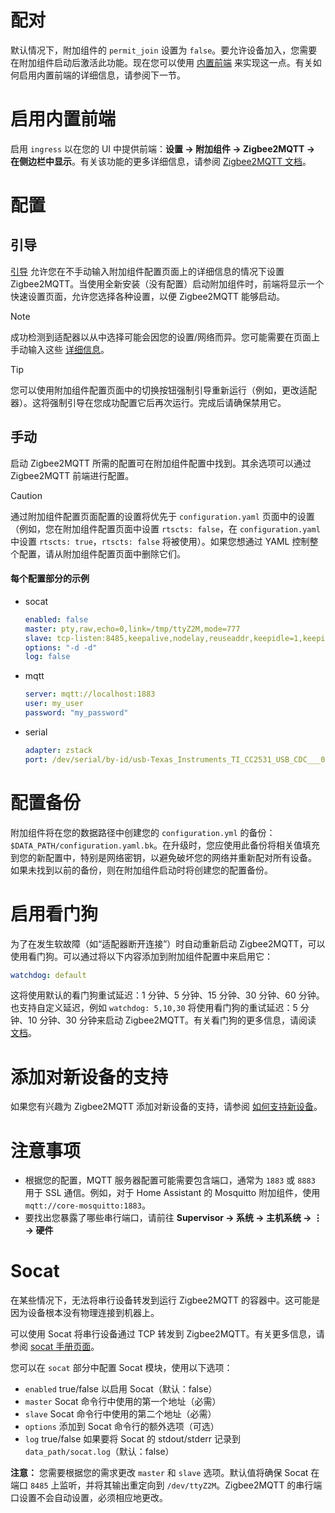 # 配对

默认情况下，附加组件的 `permit_join` 设置为 `false`。要允许设备加入，您需要在附加组件启动后激活此功能。现在您可以使用 [内置前端](https://www.zigbee2mqtt.io/information/frontend.html) 来实现这一点。有关如何启用内置前端的详细信息，请参阅下一节。

# 启用内置前端

启用 `ingress` 以在您的 UI 中提供前端：**设置 → 附加组件 → Zigbee2MQTT → 在侧边栏中显示**。有关该功能的更多详细信息，请参阅 [Zigbee2MQTT 文档](https://www.zigbee2mqtt.io/information/frontend.html)。

# 配置

## 引导

[引导](https://www.zigbee2mqtt.io/guide/getting-started/#onboarding) 允许您在不手动输入附加组件配置页面上的详细信息的情况下设置 Zigbee2MQTT。当使用全新安装（没有配置）启动附加组件时，前端将显示一个快速设置页面，允许您选择各种设置，以便 Zigbee2MQTT 能够启动。

> [!NOTE]
> 成功检测到适配器以从中选择可能会因您的设置/网络而异。您可能需要在页面上手动输入这些 [详细信息](https://www.zigbee2mqtt.io/guide/configuration/adapter-settings.html#basic-configuration)。

> [!TIP]
> 您可以使用附加组件配置页面中的切换按钮强制引导重新运行（例如，更改适配器）。这将强制引导在您成功配置它后再次运行。完成后请确保禁用它。

## 手动

启动 Zigbee2MQTT 所需的配置可在附加组件配置中找到。其余选项可以通过 Zigbee2MQTT 前端进行配置。

> [!CAUTION]
> 通过附加组件配置页面配置的设置将优先于 `configuration.yaml` 页面中的设置（例如，您在附加组件配置页面中设置 `rtscts: false`，在 `configuration.yaml` 中设置 `rtscts: true`，`rtscts: false` 将被使用）。如果您想通过 YAML 控制整个配置，请从附加组件配置页面中删除它们。

#### 每个配置部分的示例

- socat
  ```yaml
  enabled: false
  master: pty,raw,echo=0,link=/tmp/ttyZ2M,mode=777
  slave: tcp-listen:8485,keepalive,nodelay,reuseaddr,keepidle=1,keepintvl=1,keepcnt=5
  options: "-d -d"
  log: false
  ```
- mqtt
  ```yaml
  server: mqtt://localhost:1883
  user: my_user
  password: "my_password"
  ```
- serial
  ```yaml
  adapter: zstack
  port: /dev/serial/by-id/usb-Texas_Instruments_TI_CC2531_USB_CDC___0X00124B0018ED3DDF-if00
  ```

# 配置备份

附加组件将在您的数据路径中创建您的 `configuration.yml` 的备份：`$DATA_PATH/configuration.yaml.bk`。在升级时，您应使用此备份将相关值填充到您的新配置中，特别是网络密钥，以避免破坏您的网络并重新配对所有设备。
如果未找到以前的备份，则在附加组件启动时将创建您的配置备份。

# 启用看门狗

为了在发生软故障（如“适配器断开连接”）时自动重新启动 Zigbee2MQTT，可以使用看门狗。可以通过将以下内容添加到附加组件配置中来启用它：

```yaml
watchdog: default
```

这将使用默认的看门狗重试延迟：1 分钟、5 分钟、15 分钟、30 分钟、60 分钟。也支持自定义延迟，例如 `watchdog: 5,10,30` 将使用看门狗的重试延迟：5 分钟、10 分钟、30 分钟来启动 Zigbee2MQTT。有关看门狗的更多信息，请阅读 [文档](https://www.zigbee2mqtt.io/guide/installation/15_watchdog.html)。

# 添加对新设备的支持

如果您有兴趣为 Zigbee2MQTT 添加对新设备的支持，请参阅 [如何支持新设备](https://www.zigbee2mqtt.io/how_tos/how_to_support_new_devices.html)。

# 注意事项

- 根据您的配置，MQTT 服务器配置可能需要包含端口，通常为 `1883` 或 `8883` 用于 SSL 通信。例如，对于 Home Assistant 的 Mosquitto 附加组件，使用 `mqtt://core-mosquitto:1883`。
- 要找出您暴露了哪些串行端口，请前往 **Supervisor → 系统 → 主机系统 → ⋮ → 硬件**

# Socat

在某些情况下，无法将串行设备转发到运行 Zigbee2MQTT 的容器中。这可能是因为设备根本没有物理连接到机器上。

可以使用 Socat 将串行设备通过 TCP 转发到 Zigbee2MQTT。有关更多信息，请参阅 [socat 手册页面](https://linux.die.net/man/1/socat)。

您可以在 `socat` 部分中配置 Socat 模块，使用以下选项：

- `enabled` true/false 以启用 Socat（默认：false）
- `master` Socat 命令行中使用的第一个地址（必需）
- `slave` Socat 命令行中使用的第二个地址（必需）
- `options` 添加到 Socat 命令行的额外选项（可选）
- `log` true/false 如果要将 Socat 的 stdout/stderr 记录到 `data_path/socat.log`（默认：false）

**注意：** 您需要根据您的需求更改 `master` 和 `slave` 选项。默认值将确保 Socat 在端口 `8485` 上监听，并将其输出重定向到 `/dev/ttyZ2M`。Zigbee2MQTT 的串行端口设置不会自动设置，必须相应地更改。